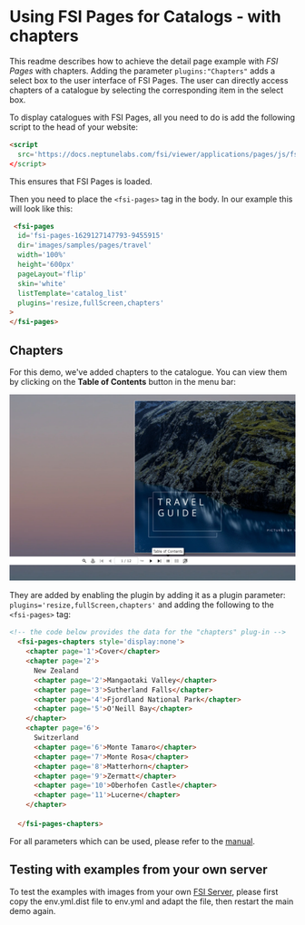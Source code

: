 # Using FSI Pages for Catalogs - with chapters

This readme describes how to achieve the detail page example with *FSI Pages* with chapters.
Adding the parameter `plugins:"Chapters"` adds a select box to the user interface of FSI Pages.
The user can directly access chapters of a catalogue by selecting the corresponding item in the select box.

To display catalogues with FSI Pages, all you need to do is add the following script to the head of your website:

```html
<script
  src='https://docs.neptunelabs.com/fsi/viewer/applications/pages/js/fsipages.js'
</script>
```
This ensures that FSI Pages is loaded.

Then you need to place the `<fsi-pages>` tag in the body.
In our example this will look like this:

```html
 <fsi-pages
  id='fsi-pages-1629127147793-9455915'
  dir='images/samples/pages/travel'
  width='100%'
  height='600px'
  pageLayout='flip'
  skin='white'
  listTemplate='catalog_list'
  plugins='resize,fullScreen,chapters'
>
</fsi-pages>
```

## Chapters

For this demo, we've added chapters to the catalogue. You can view them by clicking on the **Table of Contents** button in the menu bar:

![Config Image](readme-chapters.png)

They are added by enabling the plugin by adding it as a plugin parameter: `plugins='resize,fullScreen,chapters'` and adding the following to the `<fsi-pages>` tag:

```html
<!-- the code below provides the data for the "chapters" plug-in -->
  <fsi-pages-chapters style='display:none'>
    <chapter page='1'>Cover</chapter>
    <chapter page='2'>
      New Zealand
      <chapter page='2'>Mangaotaki Valley</chapter>
      <chapter page='3'>Sutherland Falls</chapter>
      <chapter page='4'>Fjordland National Park</chapter>
      <chapter page='5'>O'Neill Bay</chapter>
    </chapter>
    <chapter page='6'>
      Switzerland
      <chapter page='6'>Monte Tamaro</chapter>
      <chapter page='7'>Monte Rosa</chapter>
      <chapter page='8'>Matterhorn</chapter>
      <chapter page='9'>Zermatt</chapter>
      <chapter page='10'>Oberhofen Castle</chapter>
      <chapter page='11'>Lucerne</chapter>
    </chapter>

  </fsi-pages-chapters>
```

For all parameters which can be used, please refer to the [manual](https://docs.neptunelabs.com/fsi-viewer/latest/fsi-pages).

## Testing with examples from your own server

To test the examples with images from your own [FSI Server](https://www.neptunelabs.com/fsi-server/), please first copy the env.yml.dist file to env.yml and adapt the file, then restart the main demo again.
